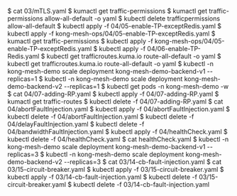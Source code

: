 $ cat 03/mTLS.yaml 
$ kumactl get traffic-permissions
$ kumactl get traffic-permissions allow-all-default -o yaml
$ kubectl delete trafficpermissions allow-all-default
$ kubectl apply -f 04/05-enable-TP-exceptRedis.yaml
$ kubectl apply -f kong-mesh-ops/04/05-enable-TP-exceptRedis.yaml
$ kumactl get traffic-permissions
$ kubectl apply -f kong-mesh-ops/04/05-enable-TP-exceptRedis.yaml
$ kubectl apply -f 04/06-enable-TP-Redis.yaml
$ kubectl get trafficroutes.kuma.io route-all-default -o yaml
$ kubectl get trafficroutes.kuma.io route-all-default -o yaml
$ kubectl -n kong-mesh-demo scale deployment kong-mesh-demo-backend-v1 --replicas=1
$ kubectl -n kong-mesh-demo scale deployment kong-mesh-demo-backend-v2 --replicas=1
$ kubectl get pods -n kong-mesh-demo -w
$ cat 04/07-adding-RP.yaml
$ kubectl apply -f 04/07-adding-RP.yaml
$ kumactl get traffic-routes
$ kubectl delete -f 04/07-adding-RP.yaml
$ cat 04/abortFaultInjection.yaml
$ kubectl apply -f 04/abortFaultInjection.yaml
$ kubectl delete -f 04/abortFaultInjection.yaml
$ kubectl delete -f 04/delayFaultInjection.yaml 
$ kubectl delete -f 04/bandwidthFaultInjection.yaml 
$ kubectl apply -f 04/healthCheck.yaml
$ kubectl delete -f 04/healthCheck.yaml
$ cat healthCheck.yaml
$ kubectl -n kong-mesh-demo scale deployment kong-mesh-demo-backend-v1 --replicas=3
$ kubectl -n kong-mesh-demo scale deployment kong-mesh-demo-backend-v2 --replicas=3
$ cat 03/14-cb-fault-injection.yaml
$ cat 03/15-circuit-breaker.yaml
$ kubectl apply -f 03/15-circuit-breaker.yaml
$ kubectl apply -f 03/14-cb-fault-injection.yaml
$ kubectl delete -f 03/15-circuit-breaker.yaml
$ kubectl delete -f 03/14-cb-fault-injection.yaml
